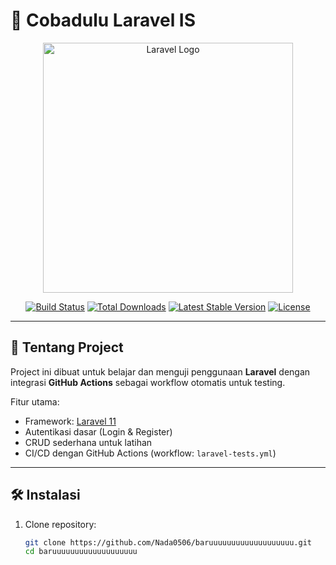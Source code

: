 # 🚀 Cobadulu Laravel IS

<p align="center">
  <a href="https://laravel.com" target="_blank">
    <img src="https://raw.githubusercontent.com/laravel/art/master/logo-lockup/5%20SVG/2%20CMYK/1%20Full%20Color/laravel-logolockup-cmyk-red.svg" width="400" alt="Laravel Logo">
  </a>
</p>

<p align="center">
<a href="https://github.com/Nada0506/baruuuuuuuuuuuuuuuuuuu/actions/workflows/laravel-tests.yml"><img src="https://github.com/Nada0506/baruuuuuuuuuuuuuuuuuuu/actions/workflows/laravel-tests.yml/badge.svg" alt="Build Status"></a>
<a href="https://packagist.org/packages/laravel/framework"><img src="https://img.shields.io/packagist/dt/laravel/framework" alt="Total Downloads"></a>
<a href="https://packagist.org/packages/laravel/framework"><img src="https://img.shields.io/packagist/v/laravel/framework" alt="Latest Stable Version"></a>
<a href="https://packagist.org/packages/laravel/framework"><img src="https://img.shields.io/packagist/l/laravel/framework" alt="License"></a>
</p>

---

## 📌 Tentang Project
Project ini dibuat untuk belajar dan menguji penggunaan **Laravel** dengan integrasi **GitHub Actions** sebagai workflow otomatis untuk testing.  

Fitur utama:
- Framework: [Laravel 11](https://laravel.com)  
- Autentikasi dasar (Login & Register)  
- CRUD sederhana untuk latihan  
- CI/CD dengan GitHub Actions (workflow: `laravel-tests.yml`)  

---

## 🛠️ Instalasi
1. Clone repository:
   ```bash
   git clone https://github.com/Nada0506/baruuuuuuuuuuuuuuuuuuu.git
   cd baruuuuuuuuuuuuuuuuuuu

